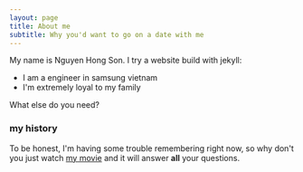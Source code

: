 ```yaml
---
layout: page
title: About me
subtitle: Why you'd want to go on a date with me
---
```


My name is Nguyen Hong Son. I try a website build with jekyll:

- I am a engineer in samsung vietnam
- I'm extremely loyal to my family

What else do you need?

### my history

To be honest, I'm having some trouble remembering right now, so why don't you just watch [my movie](http://en.wikipedia.org/wiki/The_Princess_Bride_%28film%29) and it will answer **all** your questions.
